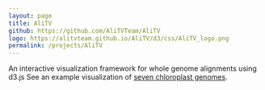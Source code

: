 ```yaml
---
layout: page
title: AliTV
github: https://github.com/AliTVTeam/AliTV
logo: https://alitvteam.github.io/AliTV/d3/css/AliTV_logo.png
permalink: /projects/AliTV
---
```


An interactive visualization framework for whole genome alignments using d3.js
See an example visualization of [seven chloroplast genomes](https://alitvteam.github.io/AliTV/d3/AliTV.html).


